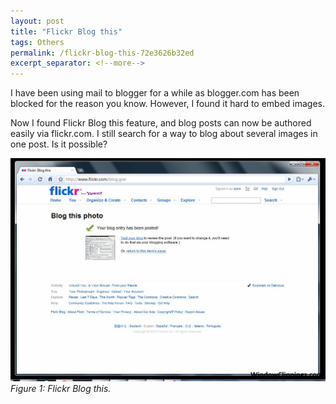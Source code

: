 ```yaml
---
layout: post
title: "Flickr Blog this"
tags: Others
permalink: /flickr-blog-this-72e3626b32ed
excerpt_separator: <!--more-->
---
```

I have been using mail to blogger for a while as blogger.com has been blocked for the reason you know. However, I found it hard to embed images.

Now I found Flickr Blog this feature, and blog posts can now be authored easily via flickr.com. I still search for a way to blog about several images in one post. Is it possible?
<!--more-->

![img-description](/images/flickr.jpg)
_Figure 1: Flickr Blog this._

